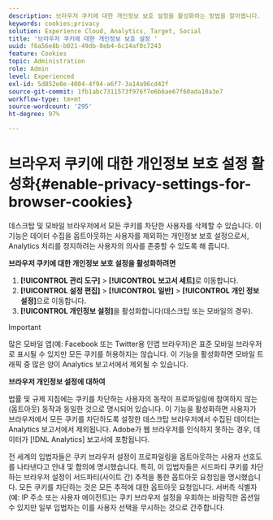 ```yaml
---
description: 브라우저 쿠키에 대한 개인정보 보호 설정을 활성화하는 방법을 알아봅니다. 데스크탑 및 모바일 브라우저에서 모든 쿠키를 차단한 사용자를 삭제할 수 있습니다.
keywords: cookies;privacy
solution: Experience Cloud, Analytics, Target, Social
title: '브라우저 쿠키에 대한 개인정보 보호 설정 '
uuid: f6a56e8b-b021-49db-8eb4-6c14af0c7243
feature: Cookies
topic: Administration
role: Admin
level: Experienced
exl-id: 5d852e0e-4004-4f94-a6f7-3a14a96cd42f
source-git-commit: 1fb1abc7311573f976f7e6b6ae67f60ada10a3e7
workflow-type: tm+mt
source-wordcount: '295'
ht-degree: 97%

---
```


# 브라우저 쿠키에 대한 개인정보 보호 설정 활성화{#enable-privacy-settings-for-browser-cookies}

데스크탑 및 모바일 브라우저에서 모든 쿠키를 차단한 사용자를 삭제할 수 있습니다. 이 기능은 데이터 수집을 옵트아웃하는 사용자를 제외하는 개인정보 보호 설정으로서, Analytics 처리를 정지하려는 사용자의 의사를 존중할 수 있도록 해 줍니다.

**브라우저 쿠키에 대한 개인정보 보호 설정을 활성화하려면**

1. **[!UICONTROL 관리 도구]** > **[!UICONTROL 보고서 세트]**&#x200B;로 이동합니다.
1. **[!UICONTROL 설정 편집]** > **[!UICONTROL 일반]** > **[!UICONTROL 개인 정보 설정]**&#x200B;으로 이동합니다.
1. **[!UICONTROL 개인정보 설정]**&#x200B;을 활성화합니다(데스크탑 또는 모바일의 경우).

>[!IMPORTANT]
>
>많은 모바일 앱(예: Facebook 또는 Twitter용 인앱 브라우저)은 표준 모바일 브라우저로 표시될 수 있지만 모든 쿠키를 허용하지는 않습니다. 이 기능을 활성화하면 모바일 트래픽 중 많은 양이 Analytics 보고서에서 제외될 수 있습니다.

**브라우저 개인정보 설정에 대하여**

법률 및 규제 지침에는 쿠키를 차단하는 사용자의 동작이 프로파일링에 참여하지 않는(옵트아웃) 동작과 동일한 것으로 명시되어 있습니다. 이 기능을 활성화하면 사용자가 브라우저에서 모든 쿠키를 차단하도록 설정한 데스크탑 브라우저에서 수집된 데이터는 Analytics 보고서에서 제외됩니다. Adobe가 웹 브라우저를 인식하지 못하는 경우, 데이터가 [!DNL Analytics] 보고서에 포함됩니다.

전 세계의 입법자들은 쿠키 브라우저 설정이 프로파일링을 옵트아웃하는 사용자 선호도를 나타낸다고 안내 및 합의에 명시했습니다. 특히, 이 입법자들은 서드파티 쿠키를 차단하는 브라우저 설정이 서드파티(사이트 간) 추적을 통한 옵트아웃 요청임을 명시했습니다. 모든 쿠키를 차단하는 것은 모든 추적에 대한 옵트아웃 요청입니다. 서버측 식별자(예: IP 주소 또는 사용자 에이전트)는 쿠키 브라우저 설정을 우회하는 바람직한 옵션일 수 있지만 일부 입법자는 이를 사용자 선택을 무시하는 것으로 간주합니다.
